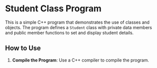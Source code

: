 # Student Class Program

This is a simple C++ program that demonstrates the use of classes and objects. The program defines a `Student` class with private data members and public member functions to set and display student details.

## How to Use

1. **Compile the Program**:
   Use a C++ compiler to compile the program.
